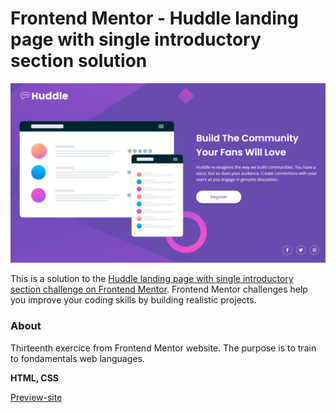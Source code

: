 # Frontend Mentor - Huddle landing page with single introductory section solution

![Design preview for the Huddle landing page with single introductory section](./design/render.png)

This is a solution to the [Huddle landing page with single introductory section challenge on Frontend Mentor](https://www.frontendmentor.io/challenges/huddle-landing-page-with-a-single-introductory-section-B_2Wvxgi0). Frontend Mentor challenges help you improve your coding skills by building realistic projects. 

### About

Thirteenth exercice from Frontend Mentor website. The purpose is to train to fondamentals web languages.

**HTML, CSS**

[Preview-site](https://florianjourde.github.io/Frontend-Mentor-13-Huddle-landing-page-with-a-single-introductory-section)
